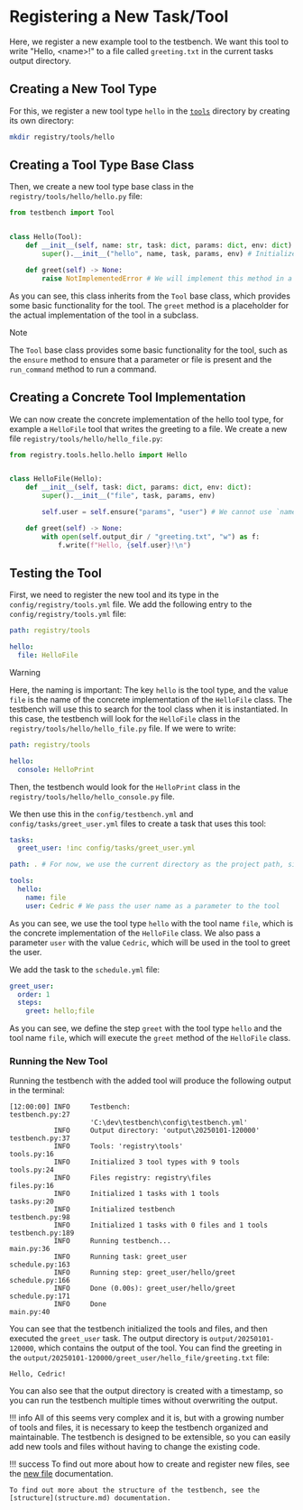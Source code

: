 # Registering a New Task/Tool

Here, we register a new example tool to the testbench. We want this tool to write "Hello, <name\>!" to a file called `greeting.txt` in the current tasks output directory.


## Creating a New Tool Type

For this, we register a new tool type `hello` in the [`tools`](tools) directory by creating its own directory:

```bash
mkdir registry/tools/hello
```


## Creating a Tool Type Base Class

Then, we create a new tool type base class in the `registry/tools/hello/hello.py` file:

```python
from testbench import Tool


class Hello(Tool):
    def __init__(self, name: str, task: dict, params: dict, env: dict):
        super().__init__("hello", name, task, params, env) # Initialize the base class with the tool type "hello"

    def greet(self) -> None:
        raise NotImplementedError # We will implement this method in a subclass
```

As you can see, this class inherits from the `Tool` base class, which provides some basic functionality for the tool. The `greet` method is a placeholder for the actual implementation of the tool in a subclass.

> [!NOTE]
> The `Tool` base class provides some basic functionality for the tool, such as the `ensure` method to ensure that a parameter or file is present and the `run_command` method to run a command.


## Creating a Concrete Tool Implementation

We can now create the concrete implementation of the hello tool type, for example a `HelloFile` tool that writes the greeting to a file. We create a new file `registry/tools/hello/hello_file.py`:

```python
from registry.tools.hello.hello import Hello


class HelloFile(Hello):
    def __init__(self, task: dict, params: dict, env: dict):
        super().__init__("file", task, params, env)

        self.user = self.ensure("params", "user") # We cannot use `name` here, since it is reserved for the tool name

    def greet(self) -> None:
        with open(self.output_dir / "greeting.txt", "w") as f:
            f.write(f"Hello, {self.user}!\n")
```


## Testing the Tool

First, we need to register the new tool and its type in the `config/registry/tools.yml` file. We add the following entry to the `config/registry/tools.yml` file:

```yaml
path: registry/tools

hello:
  file: HelloFile
```

> [!WARNING]
> Here, the naming is important: The key `hello` is the tool type, and the value `file` is the name of the concrete implementation of the `HelloFile` class. The testbench will use this to search for the tool class when it is instantiated. In this case, the testbench will look for the `HelloFile` class in the `registry/tools/hello/hello_file.py` file. If we were to write:
> ```yaml
> path: registry/tools
> 
> hello:
>   console: HelloPrint
> ```
> Then, the testbench would look for the `HelloPrint` class in the `registry/tools/hello/hello_console.py` file.

We then use this in the `config/testbench.yml` and `config/tasks/greet_user.yml` files to create a task that uses this tool:

```yaml
tasks:
  greet_user: !inc config/tasks/greet_user.yml
```

```yaml
path: . # For now, we use the current directory as the project path, since we don't have a specific project path

tools:
  hello:
    name: file
    user: Cedric # We pass the user name as a parameter to the tool
```

As you can see, we use the tool type `hello` with the tool name `file`, which is the concrete implementation of the `HelloFile` class. We also pass a parameter `user` with the value `Cedric`, which will be used in the tool to greet the user.

We add the task to the `schedule.yml` file:

```yaml
greet_user:
  order: 1
  steps:
    greet: hello;file
```

As you can see, we define the step `greet` with the tool type `hello` and the tool name `file`, which will execute the `greet` method of the `HelloFile` class.


### Running the New Tool

Running the testbench with the added tool will produce the following output in the terminal:

```log
[12:00:00] INFO     Testbench:                                               testbench.py:27
                    'C:\dev\testbench\config\testbench.yml'                   
           INFO     Output directory: 'output\20250101-120000'               testbench.py:37
           INFO     Tools: 'registry\tools'                                      tools.py:16
           INFO     Initialized 3 tool types with 9 tools                        tools.py:24
           INFO     Files registry: registry\files                               files.py:16
           INFO     Initialized 1 tasks with 1 tools                             tasks.py:20
           INFO     Initialized testbench                                    testbench.py:98
           INFO     Initialized 1 tasks with 0 files and 1 tools            testbench.py:189
           INFO     Running testbench...                                          main.py:36
           INFO     Running task: greet_user                                 schedule.py:163
           INFO     Running step: greet_user/hello/greet                     schedule.py:166
           INFO     Done (0.00s): greet_user/hello/greet                     schedule.py:171
           INFO     Done                                                          main.py:40
```

You can see that the testbench initialized the tools and files, and then executed the `greet_user` task. The output directory is `output/20250101-120000`, which contains the output of the tool.
You can find the greeting in the `output/20250101-120000/greet_user/hello_file/greeting.txt` file:

```text
Hello, Cedric!
```

You can also see that the output directory is created with a timestamp, so you can run the testbench multiple times without overwriting the output.

!!! info
    All of this seems very complex and it is, but with a growing number of tools and files, it is necessary to keep the testbench organized and maintainable. The testbench is designed to be extensible, so you can easily add new tools and files without having to change the existing code.

!!! success
    To find out more about how to create and register new files, see the [new file](new_file.md) documentation.
    
    To find out more about the structure of the testbench, see the [structure](structure.md) documentation.